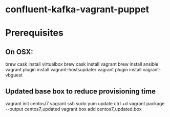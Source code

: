 # confluent-kafka-vagrant-puppet

# Prerequisites

## On OSX:
brew cask install virtualbox
brew cask install vagrant
brew install ansible
vagrant plugin install vagrant-hostsupdater
vagrant plugin install vagrant-vbguest

## Updated base box to reduce provisioning time
vagrant init centos/7
vagrant ssh
sudo yum update
ctrl +d
vagrant package --output centos7_updated
vagrant box add centos7_updated.box 
